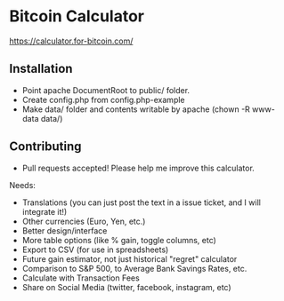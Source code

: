 # Bitcoin Calculator

https://calculator.for-bitcoin.com/

## Installation

* Point apache DocumentRoot to public/ folder.
* Create config.php from config.php-example
* Make data/ folder and contents writable by apache (chown -R www-data data/)

## Contributing

* Pull requests accepted! Please help me improve this calculator.

Needs:

* Translations (you can just post the text in a issue ticket, and I will integrate it!)
* Other currencies (Euro, Yen, etc.)
* Better design/interface
* More table options (like % gain, toggle columns, etc)
* Export to CSV (for use in spreadsheets)
* Future gain estimator, not just historical "regret" calculator
* Comparison to S&P 500, to Average Bank Savings Rates, etc.
* Calculate with Transaction Fees
* Share on Social Media (twitter, facebook, instagram, etc)

